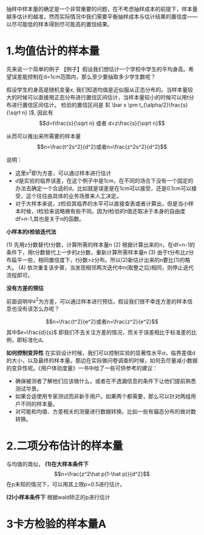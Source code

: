 抽样中样本量的确定是一个非常重要的问题，在不考虑抽样成本的前提下，样本量越多估计的越准，然而实际情况中我们需要平衡抽样成本与估计结果的置信度——以尽可能低的样本得到尽可能高的置信结果。

<!-- more -->

# 1.均值估计的样本量

先来说一个简单的例子
【例子】假设我们想估计一个学校中学生的平均身高。希望误差能控制在d=1cm范围内，那么至少要抽取多少学生数呢？

假设学生的身高是随机变量$x$, 我们知道均值是近似服从正态分布的。当样本量较大的时候可以直接用正态分布进行置信区间估计，当样本量较小的时候可以用t分布进行置信区间估计。
检验的置信区间是 $[ \bar x \pm t_{\alpha/2}\frac{s}{\sqrt n} ]$, 因此有
$$d=t\frac{s}{\sqrt n} 或者 d=z\frac{s}{\sqrt n}$$


从而可以推出来所需要的样本量
$$n=\frac{t^2s^2}{d^2}或者n=\frac{z^2s^2}{d^2}$$

说明：

* 这里$s^2$即为方差，可以通过样本进行估计
* $d$是实验的临界误差，在这个例子中是1cm，在不同的场合下没有一个固定的办法去确定一个合适的d，比如就是误差是在1cm可以接受，还是0.1cm可以接受，这个往往由具体的业务场景来人工决定。
* 对于大样本来说，z检验其临界的水平可以直接查表或者计算出，但是当小样本时候，t检验来说略微有些不同。因为t检验的t值还取决于本身的自由度df=n-1,其也是关于n的函数。

**小样本的t检验迭代法**

(1) 先用z分数替代t分数，计算所需的样本量n
(2) 根据计算出来的n，在df=n-1的条件下，用t分数替代上一步的z分数，重新计算所需样本量n
(3) 由于t分布比z分布扁平一些，相同置信度下，t分数>z分布。所以(2)新估计出来的n要比(1)的略大。
(4) 依次重复该步骤，当发现相邻两次迭代中n(取整之后)相同，则停止迭代流程即可。


**没有方差的预估**

前面说明中$s^2$为方差，可以通过样本进行预估，假设我们很不幸连方差的样本信息也没有该怎么办呢？


$$n=\frac{t^2}{e^2}或者n=\frac{z^2}{e^2}$$
其中$e=\frac{d}{s}$ 即我们不去关注方差的情况，而关于误差相比于标准差的比例，即标准化d。

**如何控制变异性**
在实验设计时候，我们可以控制实验的显著性水平$\alpha$，临界差值d的大小，以及最终的样本量。那边在实际做问卷调查的时候，如何去尽量减小数据的变异性呢。《用户体验度量》一书中给了一些可供参考的建议：

* 确保被测者了解他们应该做什么，或者在不透漏信息的条件下让他们提前熟悉测试华景。
* 如果合适使用专家测试而非新手用户。如果两个都需要，那么可以针对两组用户不同的样本量。
* 对可能和均值、方差相关的测量进行数据转换。比如一些有偏态分布的做对数转换。

# 2.二项分布估计的样本量

与均值的类似，
**(1)在大样本条件下**
$$n=\frac{z^2\hat p(1-\hat p)}{d^2}$$
在p未知的情况下，可以用其上限p=0.5进行估计。

**(2)小样本条件下**
根据wald矫正的p进行估计



# 3卡方检验的样本量A

